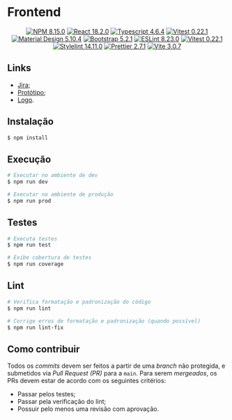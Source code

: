 # Frontend
<p align="center">
  <a href="https://www.npmjs.com/" target="_blank"><img src="https://img.shields.io/badge/npm-8.15.0-blue" alt="NPM 8.15.0" /></a>
  <a href="https://pt-br.reactjs.org/" target="_blank"><img src="https://img.shields.io/badge/React-18.2.0-blue" alt="React 18.2.0" /></a>
  <a href="https://www.typescriptlang.org/" target="_blank"><img src="https://img.shields.io/badge/TypeScript-v4.6.4-blue" alt="Typescript 4.6.4" /></a>
  <a href="https://vitest.dev/" target="_blank"><img src="https://img.shields.io/badge/Vitest-v0.22.1-blue" alt="Vitest 0.22.1" /></a>
  <a href="https://material.io/" target="_blank"><img src="https://img.shields.io/badge/Material Design-v5.10.4-blue" alt="Material Design 5.10.4" /></a>
  <a href="https://getbootstrap.com/" target="_blank"><img src="https://img.shields.io/badge/Bootstrap-v5.2.1-blue" alt="Bootstrap 5.2.1" /></a>
  <a href="https://eslint.org/" target="_blank"><img src="https://img.shields.io/badge/ESLint-v8.23.0-blue" alt="ESLint 8.23.0" /></a>
  <a href="https://vitest.dev/" target="_blank"><img src="https://img.shields.io/badge/Vitest-v0.22.1-blue" alt="Vitest 0.22.1" /></a>
  <a href="https://stylelint.io/" target="_blank"><img src="https://img.shields.io/badge/Stylelint-v14.11.0-blue" alt="Stylelint 14.11.0" /></a>
  <a href="https://prettier.io/" target="_blank"><img src="https://img.shields.io/badge/Prettier-v2.7.1-blue" alt="Prettier 2.7.1" /></a>
  <a href="https://vitejs.dev/" target="_blank"><img src="https://img.shields.io/badge/Vite-v3.0.7-blue" alt="Vite 3.0.7" /></a>
</p>

## Links
* <a href="https://mate85-equipe03.atlassian.net/jira/software/projects/MATE85/boards/1" target="_blank" rel="noopener">Jira</a>;
* <a href="https://www.figma.com/file/j2yQ8paIOmyaE0sPTv3wHC/posgress?node-id=0%3A1" target="_blank" rel="noopener">Protótipo</a>;
* <a href="https://www.canva.com/design/DAFLwlGOsJs/wcH0fLJuByu4h5xmKGiQTQ/edit?utm_content=DAFLwlGOsJs&utm_campaign=designshare&utm_medium=link2&utm_source=sharebutton" target="_blank" rel="noopener">Logo</a>.

## Instalação
```bash
$ npm install
```

## Execução 
```bash
# Executar no ambiente de dev
$ npm run dev 

# Executar no ambiente de produção
$ npm run prod 
```

## Testes
```bash
# Executa testes
$ npm run test

# Exibe cobertura de testes
$ npm run coverage
```

## Lint
```bash
# Verifica formatação e padronização do código
$ npm run lint

# Corrige erros de formatação e padronização (quando possível)
$ npm run lint-fix
```

## Como contribuir
Todos os _commits_ devem ser feitos a partir de uma _branch_ não protegida, e submetidos via _Pull Request (PR)_ para a `main`. Para serem _mergeados_, os PRs devem estar de acordo com os seguintes critérios:
* Passar pelos testes; 
* Passar pela verificação do lint;
* Possuir pelo menos uma revisão com aprovação.
